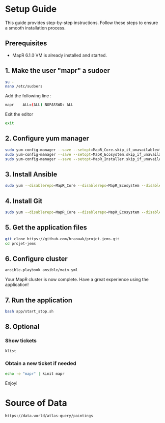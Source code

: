# Setup Guide

This guide provides step-by-step instructions. Follow these steps to ensure a smooth installation process.

## Prerequisites
- MapR 6.1.0 VM is already installed and started.

## 1. Make the user "mapr" a sudoer
```bash
su -
nano /etc/sudoers
```
Add the following line :

```bash
mapr    ALL=(ALL) NOPASSWD: ALL
```

Exit the editor
```bash
exit
```

## 2. Configure yum manager
```bash
sudo yum-config-manager --save --setopt=MapR_Core.skip_if_unavailable=true
sudo yum-config-manager --save --setopt=MapR_Ecosystem.skip_if_unavailable=true
sudo yum-config-manager --save --setopt=MapR_Installer.skip_if_unavailable=true
```

## 3. Install Ansible
```bash
sudo yum --disablerepo=MapR_Core --disablerepo=MapR_Ecosystem --disablerepo=MapR_Installer install ansible -y
```

## 4. Install Git
```bash
sudo yum --disablerepo=MapR_Core --disablerepo=MapR_Ecosystem --disablerepo=MapR_Installer install git -y
```

## 5. Get the application files
```bash
git clone https://github.com/hraouak/projet-jems.git
cd projet-jems
```

## 6. Configure cluster
```bash
ansible-playbook ansible/main.yml
```
Your MapR cluster is now complete. Have a great experience using the application!

## 7. Run the application
```bash
bash app/start_stop.sh
```

## 8. Optional
### Show tickets
```bash
klist
```
### Obtain a new ticket if needed
```bash
echo -e "mapr" | kinit mapr
```

Enjoy!


# Source of Data
```bash
https://data.world/atlas-query/paintings
```
